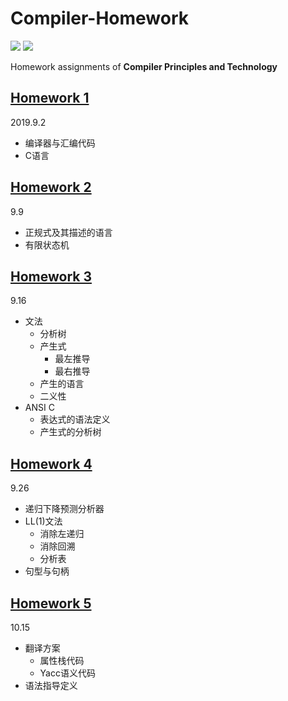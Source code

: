 # Compiler-Homework
[![](https://img.shields.io/badge/Homework-@lyc0930-informational.svg?style=flat)](https://github.com/lyc0930) ![](https://img.shields.io/badge/USTC-2019Fall-critical.svg?style=flat)

Homework assignments of **Compiler Principles and Technology**

## [Homework 1](https://github.com/lyc0930/Compiler-Homework/tree/master/Homework1)
2019.9.2
- 编译器与汇编代码
- C语言

## [Homework 2](https://github.com/lyc0930/Compiler-Homework/tree/master/Homework2)
9.9
- 正规式及其描述的语言
- 有限状态机

## [Homework 3](https://github.com/lyc0930/Compiler-Homework/tree/master/Homework3)
9.16
- 文法
    - 分析树
    - 产生式
        - 最左推导
        - 最右推导
    - 产生的语言
    - 二义性
- ANSI C
    - 表达式的语法定义
    - 产生式的分析树

## [Homework 4](https://github.com/lyc0930/Compiler-Homework/tree/master/Homework4)
9.26
- 递归下降预测分析器
- LL(1)文法
    - 消除左递归
    - 消除回溯
    - 分析表
- 句型与句柄

## [Homework 5](https://github.com/lyc0930/Compiler-Homework/tree/master/Homework5)
10.15
- 翻译方案
    - 属性栈代码
    - Yacc语义代码
- 语法指导定义